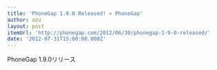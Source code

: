 ```yaml
---
title: 'PhoneGap 1.9.0 Released! « PhoneGap'
author: azu
layout: post
itemUrl: 'http://phonegap.com/2012/06/30/phonegap-1-9-0-released/'
date: '2012-07-31T15:00:00.000Z'
---
```

PhoneGap 1.9.0リリース
